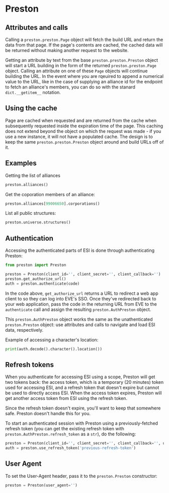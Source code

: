 # Preston

## Attributes and calls

Calling a `preston.preston.Page` object will fetch the build URL and return the data from that page. If the page's contents are cached, the cached data will be returned without making another request to the website.

Getting an attribute by text from the base `preston.preston.Preston` object will start a URL building in the form of the returned `preston.preston.Page` object. Calling an attribute on one of these `Page` objects will continue building the URL. In the event where you are rqeuired to append a numerical value to the URL, like in the case of supplying an alliance id for the endpoint to fetch an alliance's members, you can do so with the stanard `dict.__getitem__` notation.

## Using the cache

Page are cached when requested and are returned from the cache when subsequently requested inside the expiration time of the page. This caching does not extend beyond the object on which the request was made - if you use a new instance, it will not have a populated cache. The design is to keep the same `preston.preston.Preston` object around and build URLs off of it.

## Examples

Getting the list of alliances

```python
preston.alliances()
```

Get the coporation members of an alliance:

```python
preston.alliances[99006650].corporations()
```

List all public structures:

```python
preston.universe.structures()
```

## Authentication

Accessing the authenticated parts of ESI is done through authenticating Preston:

```python
from preston import Preston

preston = Preston(client_id='', client_secret='', client_callback='')
preston.get_authorize_url()
auth = preston.authenticate(code)
```

In the code above, `get_authorize_url` returns a URL to redirect a web app client to so they can log into EVE's SSO. Once they've redirected back to your web application, pass the code in the returning URL from EVE to the `authenticate` call and assign the resulting `preston.AuthPreston` object.

This `preston.AuthPreston` object works the same as the unathenticated `preston.Preston` object: use attributes and calls to navigate and load ESI data, respectively.

Example of accessing a character's location:

```python
print(auth.decode().character().location())
```

## Refresh tokens

When you authenticate for accessing ESI using a scope, Preston will get two tokens back: the access token, which is a temporary (20 minutes) token used for accessing ESI, and a refresh token that doesn't expire but cannot be used to directly access ESI. When the access token expires, Preston will get another access token from ESI using the refresh token.

Since the refresh token doesn't expire, you'll want to keep that somewhere safe. Preston doesn't handle this for you.

To start an authenticated session with Preston using a previously-fetched refresh token (you can get the existing refresh token with `preston.AuthPreston.refresh_token` as a `str`), do the following:

```python
preston = Preston(client_id='', client_secret='', client_callback='', user_agent='')
auth = preston.use_refresh_token('previous-refresh-token')
```

## User Agent

To set the User-Agent header, pass it to the `preston.Preston` constructor:

```python
preston = Preston(user_agent='')
```
